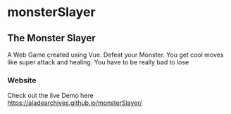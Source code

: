 # monsterSlayer
## The Monster Slayer
A Web Game created using Vue. Defeat your Monster. You get cool moves like super attack and healing. You have to be really bad to lose
### Website
Check out the live Demo here https://aladearchives.github.io/monsterSlayer/
